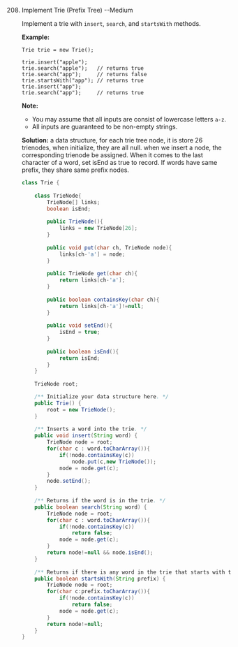 



208. Implement Trie (Prefix Tree)   --Medium

     Implement a trie with `insert`, `search`, and `startsWith` methods.

     **Example:**

     ```
     Trie trie = new Trie();
     
     trie.insert("apple");
     trie.search("apple");   // returns true
     trie.search("app");     // returns false
     trie.startsWith("app"); // returns true
     trie.insert("app");   
     trie.search("app");     // returns true
     ```

     **Note:**

     - You may assume that all inputs are consist of lowercase letters `a-z`.
     - All inputs are guaranteed to be non-empty strings.

     **Solution:** a data structure, for each trie tree node, it is store 26 trienodes, when initialize, they are all null. when we insert a node, the corresponding trienode be assigned. When it comes to the last character of a word, set isEnd as true to record. If words have same prefix, they share same prefix nodes.

     ```java
     class Trie {
         
         class TrieNode{
             TrieNode[] links;
             boolean isEnd;
             
             public TrieNode(){
                 links = new TrieNode[26];
             }
             
             public void put(char ch, TrieNode node){
                 links[ch-'a'] = node;
             }
             
             public TrieNode get(char ch){
                 return links[ch-'a'];
             }
             
             public boolean containsKey(char ch){
                 return links[ch-'a']!=null;
             }
             
             public void setEnd(){
                 isEnd = true;
             }
             
             public boolean isEnd(){
                 return isEnd;
             }
         }
         
         TrieNode root;
     
         /** Initialize your data structure here. */
         public Trie() {
             root = new TrieNode();
         }
         
         /** Inserts a word into the trie. */
         public void insert(String word) {
             TrieNode node = root;
             for(char c : word.toCharArray()){
                 if(!node.containsKey(c))
                     node.put(c,new TrieNode());
                 node = node.get(c);
             }
             node.setEnd();
         }
         
         /** Returns if the word is in the trie. */
         public boolean search(String word) {
             TrieNode node = root;
             for(char c : word.toCharArray()){
                 if(!node.containsKey(c))
                     return false;
                 node = node.get(c);
             }
             return node!=null && node.isEnd();
         }
         
         /** Returns if there is any word in the trie that starts with the given prefix. */
         public boolean startsWith(String prefix) {
             TrieNode node = root;
             for(char c:prefix.toCharArray()){
                 if(!node.containsKey(c))
                     return false;
                 node = node.get(c);
             }
             return node!=null;
         }
     }
     ```

     

     

